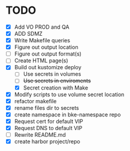 # TODO
- [X] Add VO PROD and QA
- [X] ADD SDMZ
- [X] Write Makefile queries
- [X] Figure out output location
- [ ] Figure out output format(s)
- [ ] Create HTML page(s)
- [X] Build out kustomize deploy
  - [ ] Use secrets in volumes
  - [ ] ~~Use secrets in enviroments~~
  - [X] Secret creation with Make
- [X] Modify scripts to use volume secret location
- [X] refactor makefile
- [X] rename files dir to secrets
- [X] create namespace in bke-namespace repo
- [X] Request cert for default VIP
- [X] Request DNS to default VIP
- [ ] Rewrite README.md
- [X] create harbor project/repo
